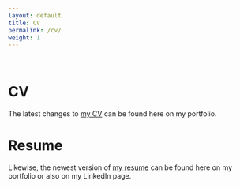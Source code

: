 ```yaml
---
layout: default
title: CV
permalink: /cv/
weight: 1
---
```


&nbsp;

# **CV**

The latest changes to [my CV](https://amorehead.github.io/assets/pdf/Alex%20Morehead's%20Curriculum%20Vitae.pdf) can be found here on my portfolio.

# **Resume**

Likewise, the newest version of [my resume](https://amorehead.github.io/assets/pdf/Alex%20Morehead's%20Resume.pdf) can be found here on my portfolio or also on my LinkedIn page.